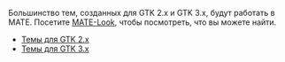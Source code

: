 <!--
.. link:
.. description:
.. tags: Themes
.. date: 2014-02-24 17:32:07
.. title: Themes
.. slug: themes
-->

Большинство тем, созданных для GTK 2.x и GTK 3.x, будут работать в МАТЕ.
Посетите [MATE-Look](https://mate-look.org), чтобы посмотреть, что вы можете найти.

  * [Темы для GTK 2.x](https://www.mate-look.org/browse/cat/136)
  * [Темы для GTK 3.x](https://www.mate-look.org/browse/cat/135)


